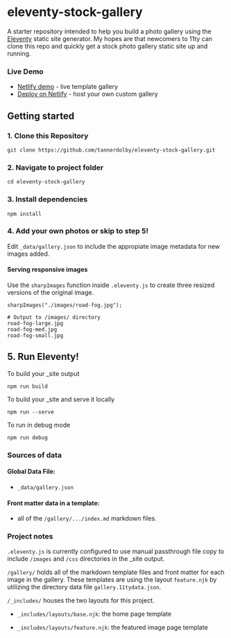 # eleventy-stock-gallery
A starter repository intended to help you build a photo gallery using the [Eleventy](https://github.com/11ty/eleventy) static site generator. My hopes are that newcomers to 11ty can clone this repo and quickly get a stock photo gallery static site up and running. 

### Live Demo
* [Netlify demo](https://11tygallery.netlify.app/) - live template gallery
* [Deploy on Netlify](https://app.netlify.com/) - host your own custom gallery

## Getting started
### 1. Clone this Repository
```
git clone https://github.com/tannerdolby/eleventy-stock-gallery.git
```

### 2. Navigate to project folder
```
cd eleventy-stock-gallery
``` 

### 3. Install dependencies
```
npm install
```

### 4. Add your own photos or skip to step 5! 
Edit `_data/gallery.json` to include the appropiate image metadata for new images added. 

#### Serving responsive images
Use the `sharpImages` function inside `.eleventy.js` to create three resized versions of the original image.

```
sharpImages("./images/road-fog.jpg");
```

``` 
# Output to /images/ directory
road-fog-large.jpg
road-fog-med.jpg
road-fog-small.jpg
```

## 5. Run Eleventy! 
To build your _site output

```
npm run build
```

To build your _site and serve it locally

```
npm run --serve
```

To run in debug mode

```
npm run debug
```

### Sources of data

#### Global Data File: 
* `_data/gallery.json`

#### Front matter data in a template: 
* all of the `/gallery/.../index.md` markdown files.

### Project notes
`.eleventy.js` is currently configured to use manual passthrough file copy to include `/images` and `/css` directories in the _site output. 

`/gallery/` holds all of the markdown template files and front matter for each image in the gallery. These templates are using the layout `feature.njk` by utilizing the directory data file `gallery.11tydata.json`.

`/_includes/` houses the two layouts for this project.

* `_includes/layouts/base.njk`: the home page template

* `_includes/layouts/feature.njk`: the featured image page template
